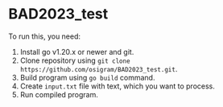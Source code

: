 # BAD2023_test
To run this, you need:
1. Install go v1.20.x or newer and git.
2. Clone repository using `git clone https://github.com/osigram/BAD2023_test.git`.
3. Build program using `go build` command.
4. Create `input.txt` file with text, which you want to process.
5. Run compiled program.
